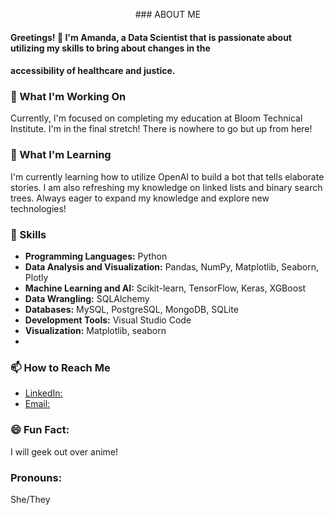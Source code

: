 <p align="center">### ABOUT ME</p>

#### Greetings! 👋 I'm Amanda, a Data Scientist that is passionate about utilizing my skills to bring about changes in the
#### accessibility of healthcare and justice. 

### 🔭 What I'm Working On

Currently, I'm focused on completing my education at Bloom Technical Institute. 
I'm in the final stretch! There is nowhere to go but up from here!

### 🌱 What I'm Learning

I'm currently learning how to utilize OpenAI to build a bot that tells elaborate stories. I am also refreshing my knowledge on
linked lists and binary search trees. Always eager to expand my knowledge and explore new technologies!

### 💼 Skills

- **Programming Languages:**
             Python
- **Data Analysis and Visualization:**
             Pandas, NumPy, Matplotlib, Seaborn, Plotly
- **Machine Learning and AI:**
             Scikit-learn, TensorFlow, Keras, XGBoost
- **Data Wrangling:**
             SQLAlchemy
- **Databases:**
             MySQL, PostgreSQL, MongoDB, SQLite
- **Development Tools:**
             Visual Studio Code
- **Visualization:**
             Matplotlib, seaborn
-
### 📫 How to Reach Me

- [LinkedIn: ](www.linkedin.com/in/ajramos202)
- [Email: ](ajramos202@gmail.com)

### 😄 Fun Fact:
I will geek out over anime!

### Pronouns:
She/They

<!--
**ajramos202/ajramos202** is a ✨ _special_ ✨ repository because its `README.md` (this file) appears on your GitHub profile.

Here are some ideas to get you started:

- 🔭 I’m currently working on ...
- 🌱 I’m currently learning ...
- 👯 I’m looking to collaborate on ...
- 🤔 I’m looking for help with ...
- 💬 Ask me about ...
- 📫 How to reach me: ...
- 😄 Pronouns: ...
- ⚡ Fun fact: ...
-->
